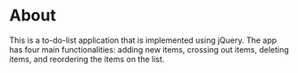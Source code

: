 # About

This is a to-do-list application that is implemented using jQuery. The app has four main functionalities: adding new items, crossing out items, deleting items, and reordering the items on the list. 

